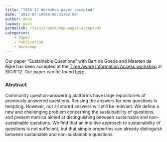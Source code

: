 ```yaml
---
title: "TAIA'12 Workshop paper accepted"
date: '2012-07-19T08:00:31+02:00'
author: Anne
layout: post
permalink: /taia12-workshop-paper-accepted/
categories:
    - Paper
    - Publication
    - Workshop
---
```


Our paper “Sustainable Questions” with Bart de Goede and Maarten de Rijke has been accepted at
the [Time Aware Information Access workshop](http://research.microsoft.com/en-us/people/milads/taia2012.aspx)
at SIGIR'12. Our paper can be found [here](/publications/de2012sustainable).

### Abstract

Community question-answering platforms have large repositories of previously answered questions. Reusing the answers for
new questions is tempting. However, not all stored answers will still be relevant. We deﬁne a new and challenging
problem concerning the sustainability of questions, and present metrics aimed at distinguishing between sustainable and
non-sustainable questions. We ﬁnd that an intuitive approach to sustainability of questions is not sufﬁcient, but that
simple properties can already distinguish between sustainable and non-sustainable questions.
